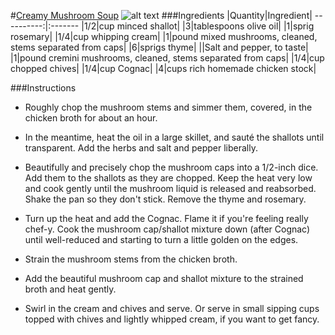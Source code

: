 #[Creamy Mushroom Soup](http://food52.com/recipes/923-creamy-mushroom-soup)
![alt text](https://images.food52.com/KxfALfDPb88QuY4GUBScfu5MUlU=/753x502/9733d4f8-d809-4e0c-945d-c13d95e22680--2016-0218_creamy-mushroom-soup_mark-weinberg_050.jpg)
###Ingredients
|Quantity|Ingredient|
----------:|:-------
|1/2|cup minced shallot|
|3|tablespoons olive oil|
|1|sprig rosemary|
|1/4|cup whipping cream|
|1|pound mixed mushrooms, cleaned, stems separated from caps|
|6|sprigs thyme|
||Salt and pepper, to taste|
|1|pound cremini mushrooms, cleaned, stems separated from caps|
|1/4|cup chopped chives|
|1/4|cup Cognac|
|4|cups rich homemade chicken stock|

###Instructions

* Roughly chop the mushroom stems and simmer them, covered, in the chicken broth for about an hour.

* In the meantime, heat the oil in a large skillet, and sauté the shallots until transparent. Add the herbs and salt and pepper liberally.

* Beautifully and precisely chop the mushroom caps into a 1/2-inch dice. Add them to the shallots as they are chopped. Keep the heat very low and cook gently until the mushroom liquid is released and reabsorbed. Shake the pan so they don't stick. Remove the thyme and rosemary.

* Turn up the heat and add the Cognac. Flame it if you're feeling really chef-y. Cook the mushroom cap/shallot mixture down (after Cognac) until well-reduced and starting to turn a little golden on the edges.

* Strain the mushroom stems from the chicken broth.

* Add the beautiful mushroom cap and shallot mixture to the strained broth and heat gently.

* Swirl in the cream and chives and serve. Or serve in small sipping cups topped with chives and lightly whipped cream, if you want to get fancy.